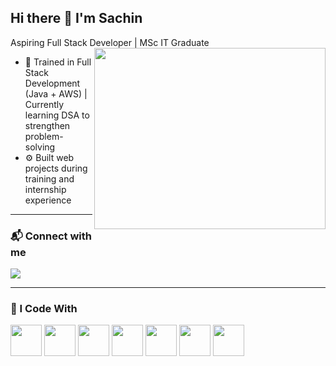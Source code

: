 ## Hi there 👋 I'm Sachin  
Aspiring Full Stack Developer | MSc IT Graduate  
<img align="right" width="370" height="290" src="https://i.pinimg.com/originals/47/f0/34/47f0342cec72b800463bf003eac1257e.gif">

- 🌱 Trained in Full Stack Development (Java + AWS) | Currently learning DSA to strengthen problem-solving  
- ⚙️ Built web projects during training and internship experience  

---

### 📬 Connect with me  
[<img src="https://img.shields.io/badge/LinkedIn-0077B5?style=for-the-badge&logo=linkedin&logoColor=white" />](https://www.linkedin.com/in/sachin153/)

---

### 🚀 I Code With  
<img height="50" src="https://img.icons8.com/color/48/000000/html-5.png"/> 
<img height="50" src="https://img.icons8.com/color/48/000000/css3.png"/>
<img height="50" src="https://img.icons8.com/color/48/000000/bootstrap.png"/>
<img height="50" src="https://img.icons8.com/color/48/000000/javascript.png"/>
<img height="50" src="https://img.icons8.com/color/48/000000/react-native.png"/>
<img height="50" src="https://img.icons8.com/color/48/000000/java-coffee-cup-logo.png"/>
<img height="50" src="https://img.icons8.com/color/48/000000/mysql-logo.png"/>


